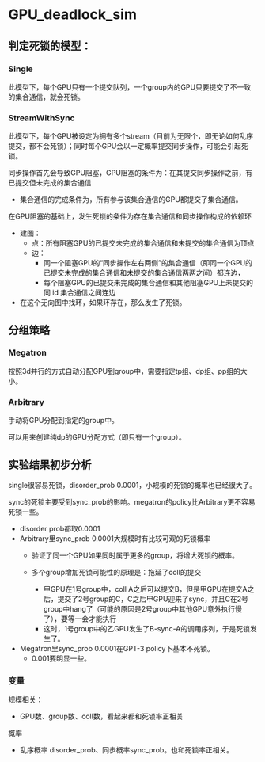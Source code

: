 # GPU_deadlock_sim

## 判定死锁的模型：

### Single

此模型下，每个GPU只有一个提交队列，一个group内的GPU只要提交了不一致的集合通信，就会死锁。



### StreamWithSync

此模型下，每个GPU被设定为拥有多个stream（目前为无限个，即无论如何乱序提交，都不会死锁）；同时每个GPU会以一定概率提交同步操作，可能会引起死锁。

同步操作首先会导致GPU阻塞，GPU阻塞的条件为：在其提交同步操作之前，有已提交但未完成的集合通信

- 集合通信的完成条件为，所有参与该集合通信的GPU都提交了集合通信。

在GPU阻塞的基础上，发生死锁的条件为存在集合通信和同步操作构成的依赖环

- 建图：
  - 点：所有阻塞GPU的已提交未完成的集合通信和未提交的集合通信为顶点
  - 边：
    - 同一个阻塞GPU的“同步操作左右两侧”的集合通信（即同一个GPU的已提交未完成的集合通信和未提交的集合通信两两之间）都连边，
    - 每个阻塞GPU的已提交未完成的集合通信和其他阻塞GPU上未提交的同 id 集合通信之间连边
- 在这个无向图中找环，如果环存在，那么发生了死锁。

## 分组策略

### Megatron

按照3d并行的方式自动分配GPU到group中，需要指定tp组、dp组、pp组的大小。



### Arbitrary

手动将GPU分配到指定的group中。

可以用来创建纯dp的GPU分配方式（即只有一个group）。



## 实验结果初步分析

single很容易死锁，disorder_prob 0.0001，小规模的死锁的概率也已经很大了。

sync的死锁主要受到sync_prob的影响。megatron的policy比Arbitrary更不容易死锁一些。

- disorder prob都取0.0001
- Arbitrary里sync_prob 0.0001大规模时有比较可观的死锁概率
  - 验证了同一个GPU如果同时属于更多的group，将增大死锁的概率。
  - 多个group增加死锁可能性的原理是：拖延了coll的提交

    - 甲GPU在1号group中，coll A之后可以提交B，但是甲GPU在提交A之后，提交了2号group的C，C之后甲GPU迎来了sync，并且C在2号group中hang了（可能的原因是2号group中其他GPU意外执行慢了），要等一会才能执行
    - 这时，1号group中的乙GPU发生了B-sync-A的调用序列，于是死锁发生了。
- Megatron里sync_prob 0.0001在GPT-3 policy下基本不死锁。
  - 0.001要明显一些。

### 变量

规模相关：

- GPU数、group数、coll数，看起来都和死锁率正相关

概率

- 乱序概率 disorder_prob、同步概率sync_prob。也和死锁率正相关。